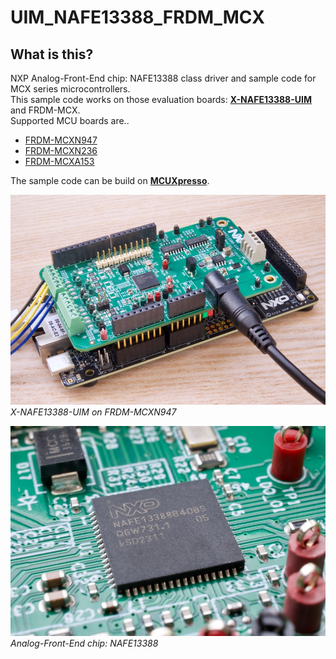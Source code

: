 # UIM_NAFE13388_FRDM_MCX

## What is this?   
NXP Analog-Front-End chip: NAFE13388 class driver and sample code for MCX series microcontrollers.  
This sample code works on those evaluation boards: **[X-NAFE13388-UIM](https://www.nxp.com/design/design-center/development-boards-and-designs/analog-toolbox/arduino-shields-solutions/nafe13388-uim-8-channel-universal-input-afe-arduino-shield-board:NAFE13388-UIM)** and FRDM-MCX.  
Supported MCU boards are..
- [FRDM-MCXN947](https://www.nxp.com/design/design-center/development-boards-and-designs/general-purpose-mcus/frdm-development-board-for-mcx-n94-n54-mcus:FRDM-MCXN947)
- [FRDM-MCXN236](https://www.nxp.com/design/design-center/development-boards-and-designs/general-purpose-mcus/frdm-development-board-for-mcx-n23x-mcus:FRDM-MCXN236)
- [FRDM-MCXA153](https://www.nxp.com/design/design-center/development-boards-and-designs/general-purpose-mcus/frdm-development-board-for-mcx-a14x-a15x-mcus:FRDM-MCXA153)

The sample code can be build on **[MCUXpresso](https://www.nxp.com/design/design-center/software/development-software/mcuxpresso-software-and-tools-/mcuxpresso-integrated-development-environment-ide:MCUXpresso-IDE)**. 

![UIM_on_FRDM.jpg](./image/UIM_on_FRDM.jpg)  
*X-NAFE13388-UIM on FRDM-MCXN947*

![NAFE13388.jpg](./image/NAFE13388.jpg)
*Analog-Front-End chip: NAFE13388*
